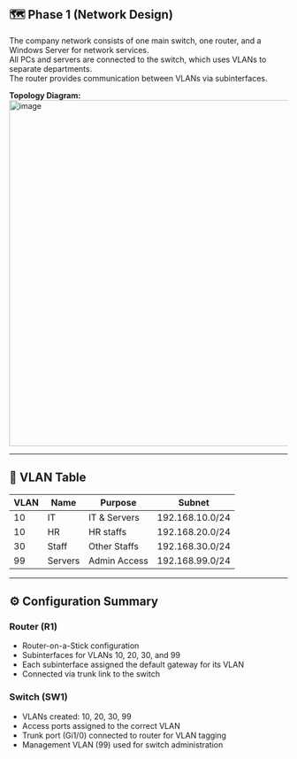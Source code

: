 
## 🗺️ Phase 1  (Network Design) 
The company network consists of one main switch, one router, and a Windows Server for network services.  
All PCs and servers are connected to the switch, which uses VLANs to separate departments.  
The router provides communication between VLANs via subinterfaces.

**Topology Diagram:**  
<img width="1020" height="625" alt="image" src="https://github.com/user-attachments/assets/a781dca9-7f42-47db-bd56-1d390be4d6fe" />


---

## 🧩 VLAN Table

| VLAN | Name        | Purpose         | Subnet              |
|------|--------------|-----------------|---------------------|
| 10   | IT           | IT & Servers    | 192.168.10.0/24     |
| 10   | HR           | HR staffs       | 192.168.20.0/24     |
| 30   | Staff        | Other Staffs    | 192.168.30.0/24     |
| 99   | Servers      | Admin Access    | 192.168.99.0/24     |

---

## ⚙️ Configuration Summary

### **Router (R1)**
- Router-on-a-Stick configuration  
- Subinterfaces for VLANs 10, 20, 30, and 99  
- Each subinterface assigned the default gateway for its VLAN  
- Connected via trunk link to the switch

### **Switch (SW1)**
- VLANs created: 10, 20, 30, 99  
- Access ports assigned to the correct VLAN  
- Trunk port (Gi1/0) connected to router for VLAN tagging  
- Management VLAN (99) used for switch administration  

